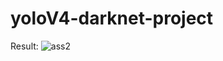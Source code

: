 # yoloV4-darknet-project

Result:
![ass2](https://github.com/ZawarShaikh/yoloV4-darknet-project/assets/108583648/02f3cc03-9ede-4e28-be00-a4a8089ef109)
